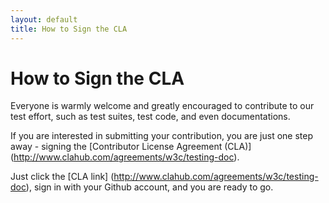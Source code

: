 ```yaml
---
layout: default
title: How to Sign the CLA
---
```


# How to Sign the CLA

Everyone is warmly welcome and greatly encouraged to contribute to our test effort, such as test suites, test code, and even documentations.

If you are interested in submitting your contribution, you are just one step away - signing the [Contributor License Agreement (CLA)] (http://www.clahub.com/agreements/w3c/testing-doc).

Just click the [CLA link] (http://www.clahub.com/agreements/w3c/testing-doc), sign in with your Github account, and you are ready to go.